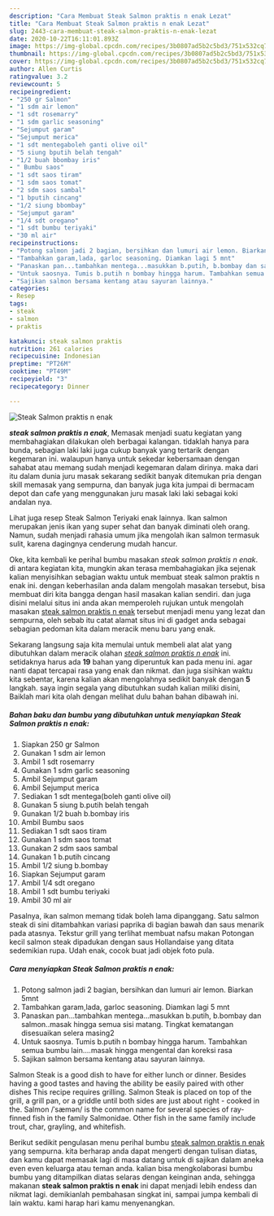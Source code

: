 ```yaml
---
description: "Cara Membuat Steak Salmon praktis n enak Lezat"
title: "Cara Membuat Steak Salmon praktis n enak Lezat"
slug: 2443-cara-membuat-steak-salmon-praktis-n-enak-lezat
date: 2020-10-22T16:11:01.893Z
image: https://img-global.cpcdn.com/recipes/3b0807ad5b2c5bd3/751x532cq70/steak-salmon-praktis-n-enak-foto-resep-utama.jpg
thumbnail: https://img-global.cpcdn.com/recipes/3b0807ad5b2c5bd3/751x532cq70/steak-salmon-praktis-n-enak-foto-resep-utama.jpg
cover: https://img-global.cpcdn.com/recipes/3b0807ad5b2c5bd3/751x532cq70/steak-salmon-praktis-n-enak-foto-resep-utama.jpg
author: Allen Curtis
ratingvalue: 3.2
reviewcount: 5
recipeingredient:
- "250 gr Salmon"
- "1 sdm air lemon"
- "1 sdt rosemarry"
- "1 sdm garlic seasoning"
- "Sejumput garam"
- "Sejumput merica"
- "1 sdt mentegaboleh ganti olive oil"
- "5 siung bputih belah tengah"
- "1/2 buah bbombay iris"
- " Bumbu saos"
- "1 sdt saos tiram"
- "1 sdm saos tomat"
- "2 sdm saos sambal"
- "1 bputih cincang"
- "1/2 siung bbombay"
- "Sejumput garam"
- "1/4 sdt oregano"
- "1 sdt bumbu teriyaki"
- "30 ml air"
recipeinstructions:
- "Potong salmon jadi 2 bagian, bersihkan dan lumuri air lemon. Biarkan 5mnt"
- "Tambahkan garam,lada, garloc seasoning. Diamkan lagi 5 mnt"
- "Panaskan pan...tambahkan mentega...masukkan b.putih, b.bombay dan salmon..masak hingga semua sisi matang. Tingkat kematangan disesuaikan selera masing2"
- "Untuk saosnya. Tumis b.putih n bombay hingga harum. Tambahkan semua bumbu lain....masak hingga mengental dan koreksi rasa"
- "Sajikan salmon bersama kentang atau sayuran lainnya."
categories:
- Resep
tags:
- steak
- salmon
- praktis

katakunci: steak salmon praktis 
nutrition: 261 calories
recipecuisine: Indonesian
preptime: "PT26M"
cooktime: "PT49M"
recipeyield: "3"
recipecategory: Dinner

---
```



![Steak Salmon praktis n enak](https://img-global.cpcdn.com/recipes/3b0807ad5b2c5bd3/751x532cq70/steak-salmon-praktis-n-enak-foto-resep-utama.jpg)

<b><i>steak salmon praktis n enak</i></b>, Memasak menjadi suatu kegiatan yang membahagiakan dilakukan oleh berbagai kalangan. tidaklah hanya para bunda, sebagian laki laki juga cukup banyak yang tertarik dengan kegemaran ini. walaupun hanya untuk sekedar kebersamaan dengan sahabat atau memang sudah menjadi kegemaran dalam dirinya. maka dari itu dalam dunia juru masak sekarang sedikit banyak ditemukan pria dengan skill memasak yang sempurna, dan banyak juga kita jumpai di bermacam depot dan cafe yang menggunakan juru masak laki laki sebagai koki andalan nya.

Lihat juga resep Steak Salmon Teriyaki enak lainnya. Ikan salmon merupakan jenis ikan yang super sehat dan banyak diminati oleh orang. Namun, sudah menjadi rahasia umum jika mengolah ikan salmon termasuk sulit, karena dagingnya cenderung mudah hancur.

Oke, kita kembali ke perihal bumbu masakan <i>steak salmon praktis n enak</i>. di antara kegiatan kita, mungkin akan terasa membahagiakan jika sejenak kalian menyisihkan sebagian waktu untuk membuat steak salmon praktis n enak ini. dengan keberhasilan anda dalam mengolah masakan tersebut, bisa membuat diri kita bangga dengan hasil masakan kalian sendiri. dan juga disini melalui situs ini anda akan memperoleh rujukan untuk mengolah masakan <u>steak salmon praktis n enak</u> tersebut menjadi menu yang lezat dan sempurna, oleh sebab itu catat alamat situs ini di gadget anda sebagai sebagian pedoman kita dalam meracik menu baru yang enak.


Sekarang langsung saja kita memulai untuk membeli alat alat yang dibutuhkan dalam meracik olahan <u><i>steak salmon praktis n enak</i></u> ini. setidaknya harus ada <b>19</b> bahan yang diperuntuk kan pada menu ini. agar nanti dapat tercapai rasa yang enak dan nikmat. dan juga sisihkan waktu kita sebentar, karena kalian akan mengolahnya sedikit banyak dengan <b>5</b> langkah. saya ingin segala yang dibutuhkan sudah kalian miliki disini, Baiklah mari kita olah dengan melihat dulu bahan bahan dibawah ini.

<!--inarticleads1-->

##### Bahan baku dan bumbu yang dibutuhkan untuk menyiapkan Steak Salmon praktis n enak:

1. Siapkan 250 gr Salmon
1. Gunakan 1 sdm air lemon
1. Ambil 1 sdt rosemarry
1. Gunakan 1 sdm garlic seasoning
1. Ambil Sejumput garam
1. Ambil Sejumput merica
1. Sediakan 1 sdt mentega(boleh ganti olive oil)
1. Gunakan 5 siung b.putih belah tengah
1. Gunakan 1/2 buah b.bombay iris
1. Ambil  Bumbu saos
1. Sediakan 1 sdt saos tiram
1. Gunakan 1 sdm saos tomat
1. Gunakan 2 sdm saos sambal
1. Gunakan 1 b.putih cincang
1. Ambil 1/2 siung b.bombay
1. Siapkan Sejumput garam
1. Ambil 1/4 sdt oregano
1. Ambil 1 sdt bumbu teriyaki
1. Ambil 30 ml air


Pasalnya, ikan salmon memang tidak boleh lama dipanggang. Satu salmon steak di sini ditambahkan variasi paprika di bagian bawah dan saus menarik pada atasnya. Tekstur grill yang terlihat membuat nafsu makan Potongan kecil salmon steak dipadukan dengan saus Hollandaise yang ditata sedemikian rupa. Udah enak, cocok buat jadi objek foto pula. 

<!--inarticleads2-->

##### Cara menyiapkan Steak Salmon praktis n enak:

1. Potong salmon jadi 2 bagian, bersihkan dan lumuri air lemon. Biarkan 5mnt
1. Tambahkan garam,lada, garloc seasoning. Diamkan lagi 5 mnt
1. Panaskan pan...tambahkan mentega...masukkan b.putih, b.bombay dan salmon..masak hingga semua sisi matang. Tingkat kematangan disesuaikan selera masing2
1. Untuk saosnya. Tumis b.putih n bombay hingga harum. Tambahkan semua bumbu lain....masak hingga mengental dan koreksi rasa
1. Sajikan salmon bersama kentang atau sayuran lainnya.


Salmon Steak is a good dish to have for either lunch or dinner. Besides having a good tastes and having the ability be easily paired with other dishes This recipe requires grilling. Salmon Steak is placed on top of the grill, a grill pan, or a griddle until both sides are just about right - cooked in the. Salmon /ˈsæmən/ is the common name for several species of ray-finned fish in the family Salmonidae. Other fish in the same family include trout, char, grayling, and whitefish. 

Berikut sedikit pengulasan menu perihal bumbu <u>steak salmon praktis n enak</u> yang sempurna. kita berharap anda dapat mengerti dengan tulisan diatas, dan kamu dapat memasak lagi di masa datang untuk di sajikan dalam aneka even even keluarga atau teman anda. kalian bisa mengkolaborasi bumbu bumbu yang ditampilkan diatas selaras dengan keinginan anda, sehingga makanan <b>steak salmon praktis n enak</b> ini dapat menjadi lebih endess dan nikmat lagi. demikianlah pembahasan singkat ini, sampai jumpa kembali di lain waktu. kami harap hari kamu menyenangkan.
